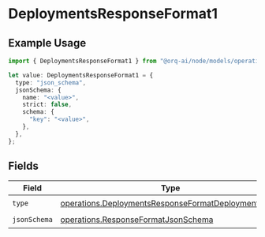 # DeploymentsResponseFormat1

## Example Usage

```typescript
import { DeploymentsResponseFormat1 } from "@orq-ai/node/models/operations";

let value: DeploymentsResponseFormat1 = {
  type: "json_schema",
  jsonSchema: {
    name: "<value>",
    strict: false,
    schema: {
      "key": "<value>",
    },
  },
};
```

## Fields

| Field                                                                                                                      | Type                                                                                                                       | Required                                                                                                                   | Description                                                                                                                |
| -------------------------------------------------------------------------------------------------------------------------- | -------------------------------------------------------------------------------------------------------------------------- | -------------------------------------------------------------------------------------------------------------------------- | -------------------------------------------------------------------------------------------------------------------------- |
| `type`                                                                                                                     | [operations.DeploymentsResponseFormatDeploymentsType](../../models/operations/deploymentsresponseformatdeploymentstype.md) | :heavy_check_mark:                                                                                                         | N/A                                                                                                                        |
| `jsonSchema`                                                                                                               | [operations.ResponseFormatJsonSchema](../../models/operations/responseformatjsonschema.md)                                 | :heavy_check_mark:                                                                                                         | N/A                                                                                                                        |